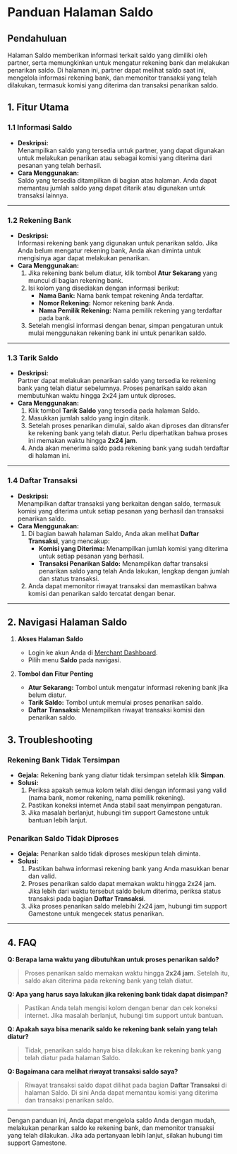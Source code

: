 # **Panduan Halaman Saldo**

## **Pendahuluan**

Halaman Saldo memberikan informasi terkait saldo yang dimiliki oleh partner, serta memungkinkan untuk mengatur rekening bank dan melakukan penarikan saldo. Di halaman ini, partner dapat melihat saldo saat ini, mengelola informasi rekening bank, dan memonitor transaksi yang telah dilakukan, termasuk komisi yang diterima dan transaksi penarikan saldo.

## **1. Fitur Utama**

### **1.1 Informasi Saldo**

- **Deskripsi:**  
  Menampilkan saldo yang tersedia untuk partner, yang dapat digunakan untuk melakukan penarikan atau sebagai komisi yang diterima dari pesanan yang telah berhasil.
- **Cara Menggunakan:**  
  Saldo yang tersedia ditampilkan di bagian atas halaman. Anda dapat memantau jumlah saldo yang dapat ditarik atau digunakan untuk transaksi lainnya.

---

### **1.2 Rekening Bank**

- **Deskripsi:**  
  Informasi rekening bank yang digunakan untuk penarikan saldo. Jika Anda belum mengatur rekening bank, Anda akan diminta untuk mengisinya agar dapat melakukan penarikan.
- **Cara Menggunakan:**
  1. Jika rekening bank belum diatur, klik tombol **Atur Sekarang** yang muncul di bagian rekening bank.
  2. Isi kolom yang disediakan dengan informasi berikut:
     - **Nama Bank:** Nama bank tempat rekening Anda terdaftar.
     - **Nomor Rekening:** Nomor rekening bank Anda.
     - **Nama Pemilik Rekening:** Nama pemilik rekening yang terdaftar pada bank.
  3. Setelah mengisi informasi dengan benar, simpan pengaturan untuk mulai menggunakan rekening bank ini untuk penarikan saldo.

---

### **1.3 Tarik Saldo**

- **Deskripsi:**  
  Partner dapat melakukan penarikan saldo yang tersedia ke rekening bank yang telah diatur sebelumnya. Proses penarikan saldo akan membutuhkan waktu hingga 2x24 jam untuk diproses.
- **Cara Menggunakan:**
  1. Klik tombol **Tarik Saldo** yang tersedia pada halaman Saldo.
  2. Masukkan jumlah saldo yang ingin ditarik.
  3. Setelah proses penarikan dimulai, saldo akan diproses dan ditransfer ke rekening bank yang telah diatur. Perlu diperhatikan bahwa proses ini memakan waktu hingga **2x24 jam**.
  4. Anda akan menerima saldo pada rekening bank yang sudah terdaftar di halaman ini.

---

### **1.4 Daftar Transaksi**

- **Deskripsi:**  
  Menampilkan daftar transaksi yang berkaitan dengan saldo, termasuk komisi yang diterima untuk setiap pesanan yang berhasil dan transaksi penarikan saldo.
- **Cara Menggunakan:**
  1. Di bagian bawah halaman Saldo, Anda akan melihat **Daftar Transaksi**, yang mencakup:
     - **Komisi yang Diterima:** Menampilkan jumlah komisi yang diterima untuk setiap pesanan yang berhasil.
     - **Transaksi Penarikan Saldo:** Menampilkan daftar transaksi penarikan saldo yang telah Anda lakukan, lengkap dengan jumlah dan status transaksi.
  2. Anda dapat memonitor riwayat transaksi dan memastikan bahwa komisi dan penarikan saldo tercatat dengan benar.

---

## **2. Navigasi Halaman Saldo**

1. **Akses Halaman Saldo**

   - Login ke akun Anda di [Merchant Dashboard](https://merchant.gamestone.id).
   - Pilih menu **Saldo** pada navigasi.

2. **Tombol dan Fitur Penting**
   - **Atur Sekarang:** Tombol untuk mengatur informasi rekening bank jika belum diatur.
   - **Tarik Saldo:** Tombol untuk memulai proses penarikan saldo.
   - **Daftar Transaksi:** Menampilkan riwayat transaksi komisi dan penarikan saldo.

## **3. Troubleshooting**

### **Rekening Bank Tidak Tersimpan**

- **Gejala:** Rekening bank yang diatur tidak tersimpan setelah klik **Simpan**.
- **Solusi:**
  1. Periksa apakah semua kolom telah diisi dengan informasi yang valid (nama bank, nomor rekening, nama pemilik rekening).
  2. Pastikan koneksi internet Anda stabil saat menyimpan pengaturan.
  3. Jika masalah berlanjut, hubungi tim support Gamestone untuk bantuan lebih lanjut.

### **Penarikan Saldo Tidak Diproses**

- **Gejala:** Penarikan saldo tidak diproses meskipun telah diminta.
- **Solusi:**
  1. Pastikan bahwa informasi rekening bank yang Anda masukkan benar dan valid.
  2. Proses penarikan saldo dapat memakan waktu hingga 2x24 jam. Jika lebih dari waktu tersebut saldo belum diterima, periksa status transaksi pada bagian **Daftar Transaksi**.
  3. Jika proses penarikan saldo melebihi 2x24 jam, hubungi tim support Gamestone untuk mengecek status penarikan.

---

## **4. FAQ**

**Q: Berapa lama waktu yang dibutuhkan untuk proses penarikan saldo?**

> Proses penarikan saldo memakan waktu hingga **2x24 jam**. Setelah itu, saldo akan diterima pada rekening bank yang telah diatur.

**Q: Apa yang harus saya lakukan jika rekening bank tidak dapat disimpan?**

> Pastikan Anda telah mengisi kolom dengan benar dan cek koneksi internet. Jika masalah berlanjut, hubungi tim support untuk bantuan.

**Q: Apakah saya bisa menarik saldo ke rekening bank selain yang telah diatur?**

> Tidak, penarikan saldo hanya bisa dilakukan ke rekening bank yang telah diatur pada halaman Saldo.

**Q: Bagaimana cara melihat riwayat transaksi saldo saya?**

> Riwayat transaksi saldo dapat dilihat pada bagian **Daftar Transaksi** di halaman Saldo. Di sini Anda dapat memantau komisi yang diterima dan transaksi penarikan saldo.

---

Dengan panduan ini, Anda dapat mengelola saldo Anda dengan mudah, melakukan penarikan saldo ke rekening bank, dan memonitor transaksi yang telah dilakukan. Jika ada pertanyaan lebih lanjut, silakan hubungi tim support Gamestone.
